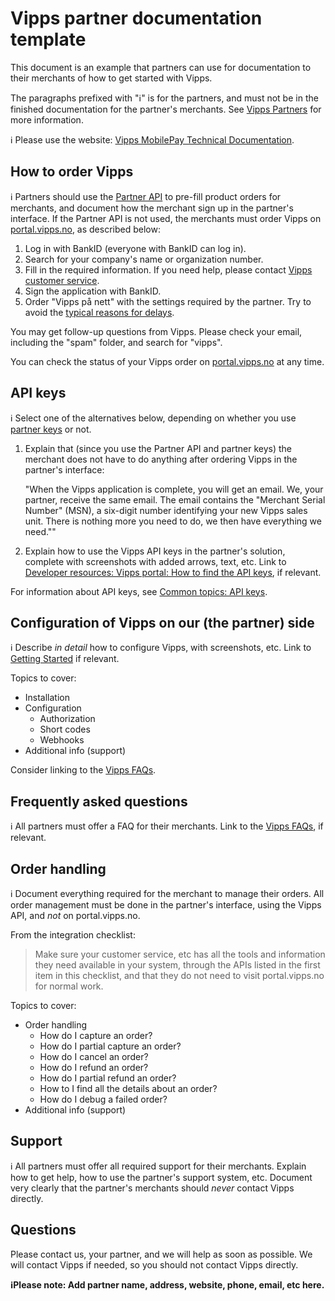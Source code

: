 <!-- START_METADATA
---
title: Partner documentation template
sidebar_label: Partner documentation template
sidebar_position: 90
pagination_next: null
pagination_prev: null
---
END_METADATA -->

# Vipps partner documentation template

This document is an example that partners can use for documentation to their
merchants of how to get started with Vipps.

The paragraphs prefixed with "ℹ️" is for the partners, and must not be in the
finished documentation for the partner's merchants. See
[Vipps Partners](https://vippsas.github.io/vipps-developer-docs/docs/vipps-partner)
for more information.

<!-- START_COMMENT -->

ℹ️ Please use the website:
[Vipps MobilePay Technical Documentation](https://vippsas.github.io/vipps-developer-docs/docs/vipps-partner/partner-documentation-template).

<!-- END_COMMENT -->

## How to order Vipps

ℹ️ Partners should use the
[Partner API](https://vippsas.github.io/vipps-developer-docs/docs/APIs/partner-api)
to pre-fill product orders for merchants,
and document how the merchant sign up in the partner's interface.
If the Partner API is not used, the merchants must order Vipps on
[portal.vipps.no](https://portal.vipps.no), as described below:

1. Log in with BankID (everyone with BankID can log in).
2. Search for your company's name or organization number.
3. Fill in the required information.
   If you need help, please contact
   [Vipps customer service](https://vipps.no/kontakt-oss/).
4. Sign the application with BankID.
5. Order "Vipps på nett" with the settings required by the partner.
   Try to avoid the
   [typical reasons for delays](https://vippsas.github.io/vipps-developer-docs/docs/vipps-partner#typical-reasons-for-delays).

You may get follow-up questions from Vipps. Please check your email,
including the "spam" folder, and search for "vipps".

You can check the status of your Vipps order on
[portal.vipps.no](https://portal.vipps.no)
at any time.

## API keys

ℹ️ Select one of the alternatives below, depending on whether you
use
[partner keys](https://vippsas.github.io/vipps-developer-docs/docs/vipps-partner/partner-keys)
or not.

1. Explain that (since you use the Partner API and partner keys) the merchant
   does not have to do anything after ordering Vipps in the partner's interface:

   "When the Vipps application is complete, you will get an email.
   We, your partner, receive the same email.
   The email contains the "Merchant Serial Number" (MSN),
   a six-digit number identifying your new Vipps sales unit.
   There is nothing more you need to do, we then have everything we need.""

2. Explain how to use the Vipps API keys in the partner's solution,
   complete with screenshots with added arrows, text, etc.
   Link to
   [Developer resources: Vipps portal: How to find the API keys](https://vippsas.github.io/vipps-developer-docs/docs/vipps-developers/developer-resources/portal),
   if relevant.

For information about API keys, see
[Common topics: API keys](https://vippsas.github.io/vipps-developer-docs/docs/vipps-developers/common-topics/api-keys).

## Configuration of Vipps on our (the partner) side

ℹ️ Describe _in detail_ how to configure Vipps, with screenshots, etc.
Link to
[Getting Started](https://vippsas.github.io/vipps-developer-docs/docs/vipps-developers/getting-started)
if relevant.

Topics to cover:

* Installation
* Configuration
  - Authorization
  - Short codes
  - Webhooks
* Additional info (support)

Consider linking to the
[Vipps FAQs](https://vippsas.github.io/vipps-developer-docs/docs/vipps-developers/faqs).

## Frequently asked questions

ℹ️ All partners must offer a FAQ for their merchants.
Link to the
[Vipps FAQs](https://vippsas.github.io/vipps-developer-docs/docs/vipps-developers/faqs),
if relevant.

## Order handling

ℹ️ Document everything required for the merchant to manage their orders.
All order management must be done in the partner's interface, using the Vipps API,
and _not_ on portal.vipps.no.

From the integration checklist:

> Make sure your customer service, etc has all the tools and information they need
> available in your system, through the APIs listed in the first item in this
> checklist, and that they do not need to visit portal.vipps.no for normal work.

Topics to cover:

* Order handling
  - How do I capture an order?
  - How do I partial capture an order?
  - How do I cancel an order?
  - How do I refund an order?
  - How do I partial refund an order?
  - How to I find all the details about an order?
  - How do I debug a failed order?
* Additional info (support)

## Support

ℹ️ All partners must offer all required support for their merchants.
Explain how to get help, how to use the partner's support system, etc.
Document very clearly that the partner's merchants should _never_ contact Vipps directly.

## Questions

Please contact us, your partner, and we will help as soon as possible.
We will contact Vipps if needed, so you should not contact Vipps directly.

**ℹ️Please note: Add partner name, address, website, phone, email, etc here.**
